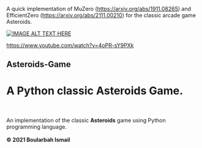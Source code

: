 A quick implementation of MuZero (https://arxiv.org/abs/1911.08265) and EfficientZero (https://arxiv.org/abs/2111.00210) for the classic arcade game Asteroids. 

[![IMAGE ALT TEXT HERE](https://img.youtube.com/vi/4oPR-sY9PXk/0.jpg)](https://www.youtube.com/watch?v=4oPR-sY9PXk)

https://www.youtube.com/watch?v=4oPR-sY9PXk



## Asteroids-Game
# A Python classic Asteroids Game. <br /><br />
An implementation of the classic <b>Asteroids</b> game using Python programming language. <br /><br />
<b>&copy; 2021 Boularbah Ismail</b>
